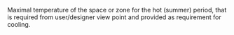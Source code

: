 Maximal temperature of the space or zone for the hot (summer) period, that is required from user/designer view point and provided as requirement for cooling.
